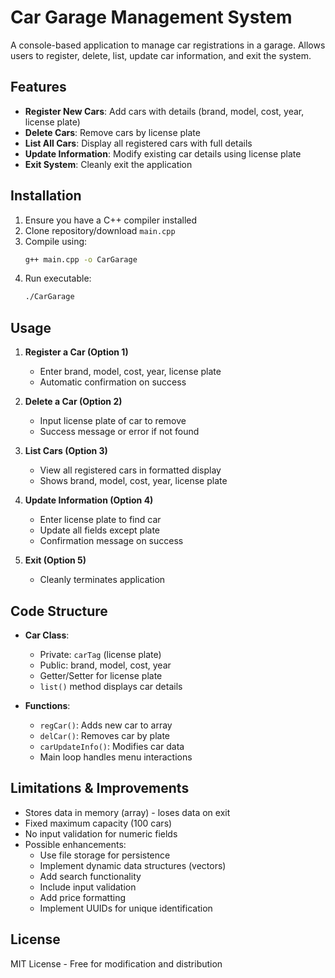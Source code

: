 
# Car Garage Management System

A console-based application to manage car registrations in a garage. Allows users to register, delete, list, update car information, and exit the system.

## Features

- **Register New Cars**: Add cars with details (brand, model, cost, year, license plate)
- **Delete Cars**: Remove cars by license plate
- **List All Cars**: Display all registered cars with full details
- **Update Information**: Modify existing car details using license plate
- **Exit System**: Cleanly exit the application

## Installation

1. Ensure you have a C++ compiler installed
2. Clone repository/download `main.cpp`
3. Compile using:
   ```bash
   g++ main.cpp -o CarGarage
   ```
4. Run executable:
   ```bash
   ./CarGarage
   ```

## Usage

1. **Register a Car (Option 1)**
   - Enter brand, model, cost, year, license plate
   - Automatic confirmation on success

2. **Delete a Car (Option 2)**
   - Input license plate of car to remove
   - Success message or error if not found

3. **List Cars (Option 3)**
   - View all registered cars in formatted display
   - Shows brand, model, cost, year, license plate

4. **Update Information (Option 4)**
   - Enter license plate to find car
   - Update all fields except plate
   - Confirmation message on success

5. **Exit (Option 5)**
   - Cleanly terminates application

## Code Structure

- **Car Class**:  
  - Private: `carTag` (license plate)
  - Public: brand, model, cost, year
  - Getter/Setter for license plate
  - `list()` method displays car details

- **Functions**:
  - `regCar()`: Adds new car to array
  - `delCar()`: Removes car by plate
  - `carUpdateInfo()`: Modifies car data
  - Main loop handles menu interactions

## Limitations & Improvements

- Stores data in memory (array) - loses data on exit
- Fixed maximum capacity (100 cars)
- No input validation for numeric fields
- Possible enhancements:
  - Use file storage for persistence
  - Implement dynamic data structures (vectors)
  - Add search functionality
  - Include input validation
  - Add price formatting
  - Implement UUIDs for unique identification

## License

MIT License - Free for modification and distribution
```